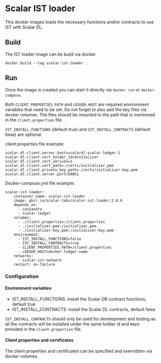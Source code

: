 # Scalar IST loader

This docker images loads the necessary functions and/or contracts to use IST with Scalar DL.

## Build

The IST loader image can be build via docker

```
docker build --tag scalar-ist-loader .
```

## Run

Once the image is created you can start it directly via `docker run` or `docker-compose`.

Both `CLIENT_PROPERTIES_PATH` and `LEDGER_HOST` are required environment variables that need to be
set. Do not forget to also add the key files via docker volumes. The files should be mounted to the
path that is mentioned in the `client.properties` file.

`IST_INSTALL_FUNCTIONS` (default true) and `IST_INSTALL_CONTRACTS` (default false) are optional.

client.properties file example:

```
scalar.dl.client.server.host=scalardl-scalar-ledger-1
scalar.dl.client.cert_holder_id=Initializer
scalar.dl.client.cert_version=1
scalar.dl.client.cert_path=./certs/initializer.pem
scalar.dl.client.private_key_path=./certs/initializer-key.pem
scalar.dl.client.server.port=50051
```

Docker-compose.yml file example:

```
scalar-ist-loader:
    container_name: scalar-ist-loader
    image: ghcr.io/scalar-labs/scalar-ist-loader:2.0.0
    depends_on:
      - cassandra
      - scalar-ledger
    volumes:
      - ./client.properties:/client.properties
      - ./initializer.pem:/initializer.pem
      - ./initializer-key.pem:/initializer-key.pem
    environment:
      - IST_INSTALL_FUNCTIONS=false 
      - IST_INSTALL_CONTRACTS=true
      - CLIENT_PROPERTIES_PATH=/client.properties
      - LEDGER_HOST=docker-ledger-name
    networks:
      - scalar-ist-network
    restart: on-failure
```

### Configuration

#### Environment variables

- IST_INSTALL_FUNCTIONS: install the Scalar DB contract functions, default true
- IST_INSTALL_CONTRACTS: install the Scalar DL contracts, default false

`IST_INSTALL_CONTRACTS` should only be used for development and testing as all the contracts will be
installed under the same holder id and keys provided in the `client.properties` file.

#### Client properties and certificates

The client properties and certificates can be specified and overridden via docker volumes.
